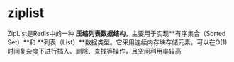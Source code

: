 # ziplist

ZipList是Redis中的一种 **压缩列表数据结构**，主要用于实现**有序集合（Sorted Set）**和 **列表（List）**数据类型。它采用连续内存块存储元素，可以在O(1)时间复杂度下进行插入、删除、查找等操作，且空间利用率较高